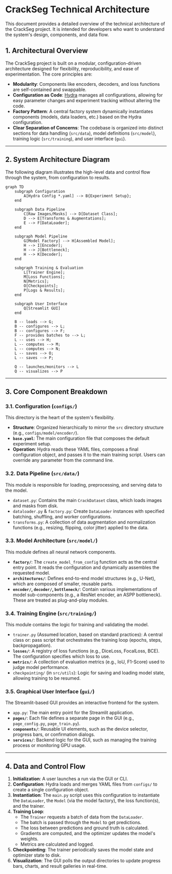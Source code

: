 # CrackSeg Technical Architecture

This document provides a detailed overview of the technical architecture of the
CrackSeg project. It is intended for developers who want to understand the system's
design, components, and data flow.

## 1. Architectural Overview

The CrackSeg project is built on a modular, configuration-driven architecture designed
for flexibility, reproducibility, and ease of experimentation. The core principles are:

- **Modularity**: Components like encoders, decoders, and loss functions are
    self-contained and swappable.
- **Configuration as Code**: [Hydra](https://hydra.cc/) manages all configurations,
    allowing for easy parameter changes and experiment tracking without altering the code.
- **Factory Pattern**: A central factory system dynamically instantiates components
    (models, data loaders, etc.) based on the Hydra configuration.
- **Clear Separation of Concerns**: The codebase is organized into distinct sections
    for data handling (`src/data`), model definitions (`src/model`), training logic
    (`src/training`), and user interface (`gui`).

---

## 2. System Architecture Diagram

The following diagram illustrates the high-level data and control flow through the system,
from configuration to results.

```mermaid
graph TD
    subgraph Configuration
        A[Hydra Config *.yaml] --> B{Experiment Setup};
    end

    subgraph Data Pipeline
        C[Raw Images/Masks] --> D[Dataset Class];
        D --> E[Transforms & Augmentations];
        E --> F[DataLoader];
    end

    subgraph Model Pipeline
        G[Model Factory] --> H[Assembled Model];
        H --> I[Encoder];
        H --> J[Bottleneck];
        H --> K[Decoder];
    end

    subgraph Training & Evaluation
        L[Trainer Engine];
        M[Loss Functions];
        N[Metrics];
        O[Checkpoints];
        P[Logs & Results];
    end

    subgraph User Interface
        Q[Streamlit GUI]
    end

    B -- loads --> G;
    B -- configures --> L;
    B -- configures --> F;
    F -- provides batches to --> L;
    L -- uses --> H;
    L -- computes --> M;
    L -- computes --> N;
    L -- saves --> O;
    L -- saves --> P;

    Q -- launches/monitors --> L
    Q -- visualizes --> P
```

---

## 3. Core Component Breakdown

### 3.1. Configuration (`configs/`)

This directory is the heart of the system's flexibility.

- **Structure**: Organized hierarchically to mirror the `src` directory structure
    (e.g., `configs/model/encoder/`).
- **`base.yaml`**: The main configuration file that composes the default experiment setup.
- **Operation**: Hydra reads these YAML files, composes a final configuration object,
    and passes it to the main training script. Users can override any parameter from
    the command line.

### 3.2. Data Pipeline (`src/data/`)

This module is responsible for loading, preprocessing, and serving data to the model.

- `dataset.py`: Contains the main `CrackDataset` class, which loads images and masks
    from disk.
- `dataloader.py` & `factory.py`: Create `DataLoader` instances with specified batching,
    shuffling, and worker configurations.
- `transforms.py`: A collection of data augmentation and normalization functions
    (e.g., resizing, flipping, color jitter) applied to the data.

### 3.3. Model Architecture (`src/model/`)

This module defines all neural network components.

- **`factory/`**: The `create_model_from_config` function acts as the central entry
    point. It reads the configuration and dynamically assembles the requested model.
- **`architectures/`**: Defines end-to-end model structures (e.g., U-Net), which
    are composed of smaller, reusable parts.
- **`encoder/`, `decoder/`, `bottleneck/`**: Contain various implementations of
    model sub-components (e.g., a ResNet encoder, an ASPP bottleneck). These are
    treated as plug-and-play modules.

### 3.4. Training Engine (`src/training/`)

This module contains the logic for training and validating the model.

- `trainer.py` (Assumed location, based on standard practices): A central class or:
    pass
    script that orchestrates the training loop (epochs, steps, backpropagation).
- **`losses/`**: A registry of loss functions (e.g., DiceLoss, FocalLoss, BCE). The
    configuration specifies which loss to use.
- **`metrics/`**: A collection of evaluation metrics (e.g., IoU, F1-Score) used to
    judge model performance.
- `checkpointing/` (in `src/utils`): Logic for saving and loading model state,
    allowing training to be resumed.

### 3.5. Graphical User Interface (`gui/`)

The Streamlit-based GUI provides an interactive frontend for the system.

- `app.py`: The main entry point for the Streamlit application.
- **`pages/`**: Each file defines a separate page in the GUI (e.g., `page_config.py`,
    `page_train.py`).
- **`components/`**: Reusable UI elements, such as the device selector, progress bars,
    or confirmation dialogs.
- **`services/`**: Backend logic for the GUI, such as managing the training process
    or monitoring GPU usage.

---

## 4. Data and Control Flow

1. **Initialization**: A user launches a run via the GUI or CLI.
2. **Configuration**: Hydra loads and merges YAML files from `configs/` to create a
    single configuration object.
3. **Instantiation**: The `main.py` script uses this configuration to instantiate the
    `DataLoader`, the `Model` (via the model factory), the loss function(s), and the
    trainer.
4. **Training Loop**:
    - The `Trainer` requests a batch of data from the `DataLoader`.
    - The batch is passed through the `Model` to get predictions.
    - The loss between predictions and ground truth is calculated.
    - Gradients are computed, and the optimizer updates the model's weights.
    - Metrics are calculated and logged.
5. **Checkpointing**: The trainer periodically saves the model state and optimizer state
    to disk.
6. **Visualization**: The GUI polls the output directories to update progress bars,
    charts, and result galleries in real-time.
